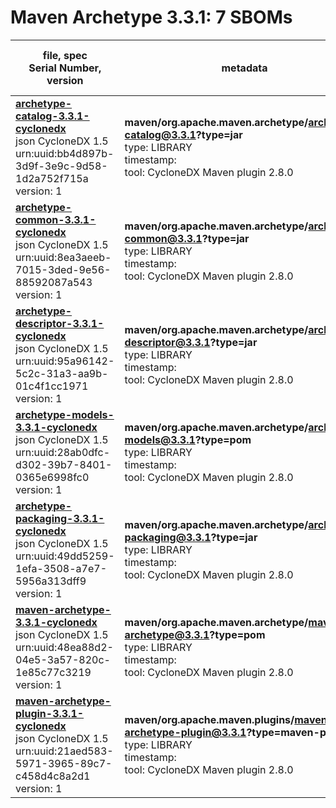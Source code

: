 Maven Archetype 3.3.1: 7 SBOMs
=======

| file, spec<br>Serial Number, version| metadata | components<br>by type<br>- libs purl types |
| ----------------------------------- | -------- | ------------------------------------------ |
| **[archetype-catalog-3.3.1-cyclonedx](maven/org.apache.maven.archetype/archetype-catalog/3.3.1/archetype-catalog-3.3.1-cyclonedx.json)**<br>json CycloneDX 1.5<br>urn:uuid:bb4d897b-3d9f-3e9c-9d58-1d2a752f715a<br>version: 1 | **maven/org.apache.maven.archetype/archetype-catalog@3.3.1?type=jar**<br>type: LIBRARY<br>timestamp: <br>tool: CycloneDX Maven plugin 2.8.0 | 2<br>`library`: 2 <br>- `maven`: 2  |
| **[archetype-common-3.3.1-cyclonedx](maven/org.apache.maven.archetype/archetype-common/3.3.1/archetype-common-3.3.1-cyclonedx.json)**<br>json CycloneDX 1.5<br>urn:uuid:8ea3aeeb-7015-3ded-9e56-88592087a543<br>version: 1 | **maven/org.apache.maven.archetype/archetype-common@3.3.1?type=jar**<br>type: LIBRARY<br>timestamp: <br>tool: CycloneDX Maven plugin 2.8.0 | 55<br>`library`: 55 <br>- `maven`: 55  |
| **[archetype-descriptor-3.3.1-cyclonedx](maven/org.apache.maven.archetype/archetype-descriptor/3.3.1/archetype-descriptor-3.3.1-cyclonedx.json)**<br>json CycloneDX 1.5<br>urn:uuid:95a96142-5c2c-31a3-aa9b-01c4f1cc1971<br>version: 1 | **maven/org.apache.maven.archetype/archetype-descriptor@3.3.1?type=jar**<br>type: LIBRARY<br>timestamp: <br>tool: CycloneDX Maven plugin 2.8.0 | 2<br>`library`: 2 <br>- `maven`: 2  |
| **[archetype-models-3.3.1-cyclonedx](maven/org.apache.maven.archetype/archetype-models/3.3.1/archetype-models-3.3.1-cyclonedx.json)**<br>json CycloneDX 1.5<br>urn:uuid:28ab0dfc-d302-39b7-8401-0365e6998fc0<br>version: 1 | **maven/org.apache.maven.archetype/archetype-models@3.3.1?type=pom**<br>type: LIBRARY<br>timestamp: <br>tool: CycloneDX Maven plugin 2.8.0 | 2<br>`library`: 2 <br>- `maven`: 2  |
| **[archetype-packaging-3.3.1-cyclonedx](maven/org.apache.maven.archetype/archetype-packaging/3.3.1/archetype-packaging-3.3.1-cyclonedx.json)**<br>json CycloneDX 1.5<br>urn:uuid:49dd5259-1efa-3508-a7e7-5956a313dff9<br>version: 1 | **maven/org.apache.maven.archetype/archetype-packaging@3.3.1?type=jar**<br>type: LIBRARY<br>timestamp: <br>tool: CycloneDX Maven plugin 2.8.0 | 0 |
| **[maven-archetype-3.3.1-cyclonedx](maven/org.apache.maven.archetype/maven-archetype/3.3.1/maven-archetype-3.3.1-cyclonedx.json)**<br>json CycloneDX 1.5<br>urn:uuid:48ea88d2-04e5-3a57-820c-1e85c77c3219<br>version: 1 | **maven/org.apache.maven.archetype/maven-archetype@3.3.1?type=pom**<br>type: LIBRARY<br>timestamp: <br>tool: CycloneDX Maven plugin 2.8.0 | 72<br>`library`: 72 <br>- `maven`: 72  |
| **[maven-archetype-plugin-3.3.1-cyclonedx](maven/org.apache.maven.plugins/maven-archetype-plugin/3.3.1/maven-archetype-plugin-3.3.1-cyclonedx.json)**<br>json CycloneDX 1.5<br>urn:uuid:21aed583-5971-3965-89c7-c458d4c8a2d1<br>version: 1 | **maven/org.apache.maven.plugins/maven-archetype-plugin@3.3.1?type=maven-plugin**<br>type: LIBRARY<br>timestamp: <br>tool: CycloneDX Maven plugin 2.8.0 | 68<br>`library`: 68 <br>- `maven`: 68  |
